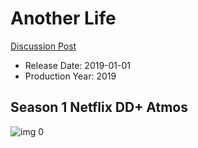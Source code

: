 # Another Life

[Discussion Post](https://www.avsforum.com/threads/bass-eq-for-filtered-movies.2995212/post-58386802)

* Release Date: 2019-01-01
* Production Year: 2019

## Season 1 Netflix DD+ Atmos

![img 0](https://i.imgur.com/StNDspA.jpg)

